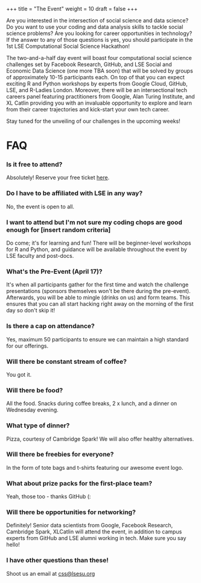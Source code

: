 +++
title = "The Event"
weight = 10
draft = false
+++

Are you interested in the intersection of social science and data science? Do you want to use your coding and data analysis skills to tackle social science problems? Are you looking for career opportunities in technology? If the answer to any of those questions is yes, you should participate in the 1st LSE Computational Social Science Hackathon!

The two-and-a-half day event will boast four computational social science challenges set by Facebook Research, GitHub, and LSE Social and Economic Data Science (one more TBA soon) that will be solved by groups of approximately 10-15 participants each. On top of that you can expect exciting R and Python workshops by experts from Google Cloud, GitHub, LSE, and R-Ladies London. Moreover, there will be an intersectional tech careers panel featuring practitioners from Google, Alan Turing Institute, and XL Catlin providing you with an invaluable opportunity to explore and learn from their career trajectories and kick-start your own tech career.

Stay tuned for the unveiling of our challenges in the upcoming weeks!

# FAQ

### Is it free to attend?

Absolutely! Reserve your free ticket [here](https://www.eventbrite.co.uk/e/1st-lse-computational-social-science-hackathon-tickets-44515241285).

### Do I have to be affiliated with LSE in any way?

No, the event is open to all.

### I want to attend but I'm not sure my coding chops are good enough for [insert random criteria]

Do come; it's for learning and fun! There will be beginner-level workshops for R and Python, and guidance will be available throughout the event by LSE faculty and post-docs.

### What's the Pre-Event (April 17)?

It's when all participants gather for the first time and watch the challenge presentations (sponsors themselves won't be there during the pre-event). Afterwards, you will be able to mingle (drinks on us) and form teams. This ensures that you can all start hacking right away on the morning of the first day so don't skip it!

### Is there a cap on attendance?

Yes, maximum 50 participants to ensure we can maintain a high standard for our offerings.

### Will there be constant stream of coffee?

You got it.

### Will there be food?

All the food. Snacks during coffee breaks, 2 x lunch, and a dinner on Wednesday evening.

### What type of dinner?

Pizza, courtesy of Cambridge Spark! We will also offer healthy alternatives.

### Will there be freebies for everyone?

In the form of tote bags and t-shirts featuring our awesome event logo.

### What about prize packs for the first-place team?

Yeah, those too - thanks GitHub (:

### Will there be opportunities for networking?

Definitely! Senior data scientists from Google, Facebook Research, Cambridge Spark, XLCatlin will attend the event, in addition to campus experts from GitHub and LSE alumni working in tech. Make sure you say hello!

### I have other questions than these!

Shoot us an email at [css@lsesu.org](mailto:css@lsesu.org?subject=Question!)